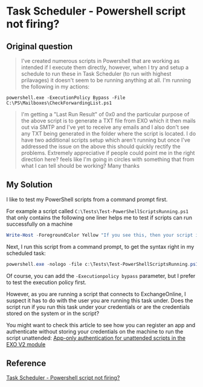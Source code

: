 # Task Scheduler - Powershell script not firing?

## Original question

> I've created numerous scripts in Powershell that are working as intended if I execute them directly, however, when I try and setup a schedule to run these in Task Scheduler (to run with highest prilavages) it doesn't seem to be running anything at all.
> I'm running the following in my actions:

`powershell.exe -ExecutionPolicy Bypass -File C:\PS\Mailboxes\CheckForwardingList.ps1`

> I'm getting a "Last Run Result" of 0x0 and the particular purpose of the above script is to generate a TXT file from EXO which it then mails out via SMTP and I've yet to receive any emails and I also don't see any TXT being generated in the folder where the script is located.
> I do have two additional scripts setup which aren't running but once I've addressed the issue on the above this should quickly rectify the problems.
> Extremely appreciative if people could point me in the right direction here? feels like I'm going in circles with something that from what I can tell should be working?
> Many thanks

## My Solution

I like to test my PowerShell scripts from a command prompt first.

For example a script called `C:\Tests\Test-PowerShellScriptsRunning.ps1` that only contains the following one liner helps me to test if scripts can run successfully on a machine

```powershell
Write-Host -ForegroundColor Yellow "If you see this, then your script is running"
```

Next, I run this script from a command prompt, to get the syntax right in my scheduled task:

```powershell
powershell.exe -nologo -file c:\Tests\Test-PowerShellScriptsRunning.ps1
```

Of course, you can add the `-Executionpolicy bypass` parameter, but I prefer to test the execution policy first. 

However, as you are running a script that connects to ExchangeOnline, I suspect it has to do with the user you are running this task under. Does the script run if you run this task under your credentials or are the credentials stored on the system or in the script?

You might want to check this article to see how you can register an app and authenticate without storing your credentials on the machine to run the script unattended: [App-only authentication for unattended scripts in the EXO V2 module](https://docs.microsoft.com/en-us/powershell/exchange/app-only-auth-powershell-v2?view=exchange-ps)

## Reference

[Task Scheduler - Powershell script not firing?](https://stackoverflow.com/questions/73635293/task-scheduler-powershell-script-not-firing/73636251#73636251)